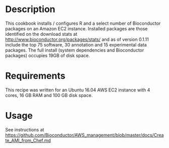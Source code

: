 Description
===========
This cookbook installs / configures R and a select number of Bioconductor
packages on an Amazon EC2 instance. Installed packages are those identified
on the download stats at http://www.bioconductor.org/packages/stats/ and
as of version 0.1.11 include the top 75 software, 30 annotation and 15 
experimental data packages. The full install (system dependencies and 
Bioconductor packages) occupies 19GB of disk space.

Requirements
============

This recipe was written for an Ubuntu 16.04 AWS EC2 instance with 4 cores, 
16 GB RAM and 100 GB disk space.

Usage
=====
See instructions at https://github.com/Bioconductor/AWS_management/blob/master/docs/Create_AMI_from_Chef.md
